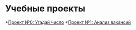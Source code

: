 # Учебные проекты

*[Проект №0: Угадай число](https://github.com/Nikoobraz/sf_project_1/tree/main/Project_0)
*[Проект №1: Анализ вакансий](https://github.com/Nikoobraz/sf_project_1/tree/main/Project_1)
